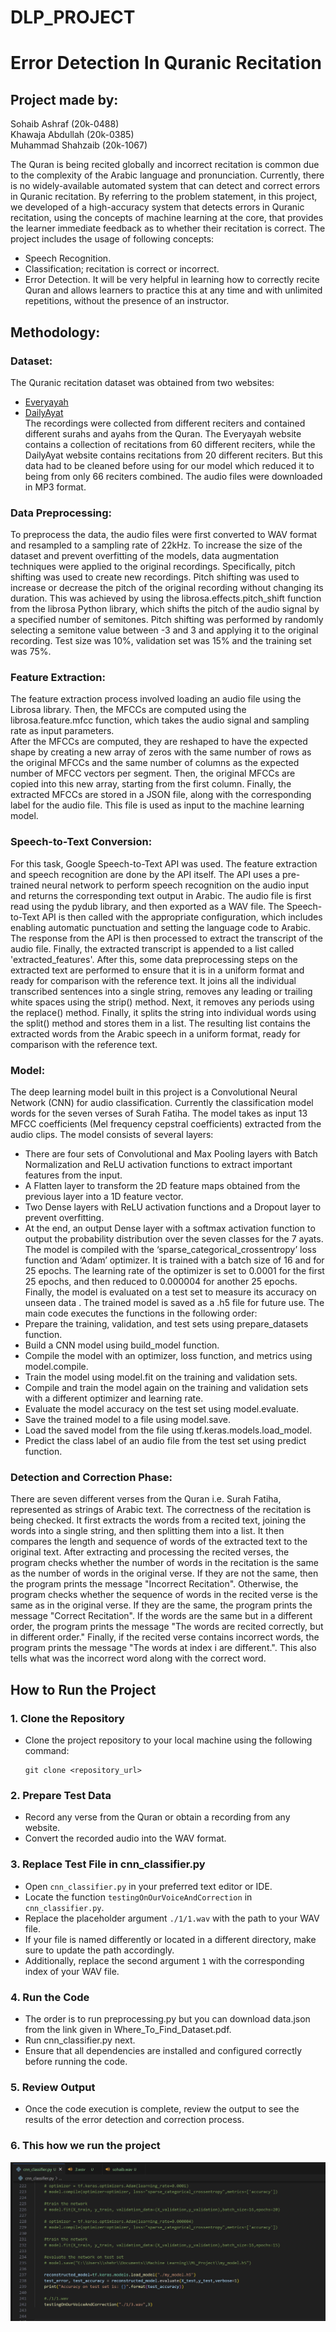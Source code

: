 # DLP_PROJECT
# Error Detection In Quranic Recitation

## Project made by:
Sohaib Ashraf (20k-0488)  
Khawaja Abdullah (20k-0385)  
Muhammad Shahzaib (20k-1067)  

The Quran is being recited globally and incorrect recitation is common due to the complexity 
of the Arabic language and pronunciation. Currently, there is no widely-available automated 
system that can detect and correct errors in Quranic recitation. 
By referring to the problem statement, in this project, we developed of a high-accuracy 
system that detects errors in Quranic recitation, using the concepts of machine learning at 
the core, that provides the learner immediate feedback as to whether their recitation is 
correct. The project includes the usage of following concepts: 
- Speech Recognition. 
- Classification; recitation is correct or incorrect. 
- Error Detection. 
It will be very helpful in learning how to correctly recite Quran and allows learners to 
practice this at any time and with unlimited repetitions, without the presence of an 
instructor. 

## Methodology:

### Dataset:
The Quranic recitation dataset was obtained from two websites: 
- [Everyayah](https://www.everyayah.com/data)  
- [DailyAyat](https://dailyayat.com/)  
The recordings were collected from different reciters and contained different surahs 
and ayahs from the Quran. The Everyayah website contains a collection of recitations 
from 60 different reciters, while the DailyAyat website contains recitations from 20 
different reciters. But this data had to be cleaned before using for our model which 
reduced it to being from only 66 reciters combined. The audio files were downloaded 
in MP3 format.  

### Data Preprocessing:
To preprocess the data, the audio files were first converted to WAV format and 
resampled to a sampling rate of 22kHz. 
To increase the size of the dataset and prevent overfitting of the models, data 
augmentation techniques were applied to the original recordings. Specifically, pitch 
shifting was used to create new recordings. Pitch shifting was used to increase or 
decrease the pitch of the original recording without changing its duration. This was 
achieved by using the librosa.effects.pitch_shift function from the librosa Python 
library, which shifts the pitch of the audio signal by a specified number of semitones. 
Pitch shifting was performed by randomly selecting a semitone value between -3 and 
3 and applying it to the original recording. 
Test size was 10%, validation set was 15% and the training set was 75%.  

### Feature Extraction:
The feature extraction process involved loading an audio file using the Librosa library. 
Then, the MFCCs are computed using the librosa.feature.mfcc function, which takes 
the audio signal and sampling rate as input parameters.  
After the MFCCs are computed, they are reshaped to have the expected shape by 
creating a new array of zeros with the same number of rows as the original MFCCs 
and the same number of columns as the expected number of MFCC vectors per 
segment. Then, the original MFCCs are copied into this new array, starting from the 
first column. 
Finally, the extracted MFCCs are stored in a JSON file, along with the corresponding 
label for the audio file. This file is used as input to the machine learning model.  

### Speech-to-Text Conversion:
For this task, Google Speech-to-Text API was used. The feature extraction and 
speech recognition are done by the API itself. The API uses a pre-trained neural 
network to perform speech recognition on the audio input and returns the 
corresponding text output in Arabic. The audio file is first read using the pydub 
library, and then exported as a WAV file. The Speech-to-Text API is then called with 
the appropriate configuration, which includes enabling automatic punctuation and 
setting the language code to Arabic. The response from the API is then processed to 
extract the transcript of the audio file. Finally, the extracted transcript is appended to 
a list called 'extracted_features'. After this, some data preprocessing steps on the 
extracted text are performed to ensure that it is in a uniform format and ready for 
comparison with the reference text. It joins all the individual transcribed sentences 
into a single string, removes any leading or trailing white spaces using the strip() 
method. Next, it removes any periods using the replace() method. Finally, it splits the 
string into individual words using the split() method and stores them in a list. The 
resulting list contains the extracted words from the Arabic speech in a uniform 
format, ready for comparison with the reference text. 

### Model:
The deep learning model built in this project is a Convolutional Neural Network 
(CNN) for audio classification. Currently the classification model words for the seven 
verses of Surah Fatiha. The model takes as input 13 MFCC coefficients (Mel
frequency cepstral coefficients) extracted from the audio clips. The model consists of 
several layers: 
- There are four sets of Convolutional and Max Pooling layers with Batch 
Normalization and ReLU activation functions to extract important features from 
the input. 
- A Flatten layer to transform the 2D feature maps obtained from the previous 
layer into a 1D feature vector. 
- Two Dense layers with ReLU activation functions and a Dropout layer to prevent 
overfitting. 
- At the end, an output Dense layer with a softmax activation function to output 
the probability distribution over the seven classes for the 7 ayats.  
The model is compiled with the ‘sparse_categorical_crossentropy’ loss function and 
‘Adam’ optimizer. It is trained with a batch size of 16 and for 25 epochs. The learning 
rate of the optimizer is set to 0.0001 for the first 25 epochs, and then reduced to 
0.000004 for another 25 epochs. Finally, the model is evaluated on a test set to 
measure its accuracy on unseen data . The trained model is saved as a .h5 file for 
future use. 
The main code executes the functions in the following order: 
- Prepare the training, validation, and test sets using prepare_datasets 
function. 
- Build a CNN model using build_model function. 
- Compile the model with an optimizer, loss function, and metrics using 
model.compile. 
- Train the model using model.fit on the training and validation sets. 
- Compile and train the model again on the training and validation sets with a 
different optimizer and learning rate. 
- Evaluate the model accuracy on the test set using model.evaluate. 
- Save the trained model to a file using model.save. 
- Load the saved model from the file using tf.keras.models.load_model. 
- Predict the class label of an audio file from the test set using predict function. 

### Detection and Correction Phase:
There are seven different verses from the Quran i.e. Surah Fatiha, represented as 
strings of Arabic text. The correctness of the recitation is being checked. It first 
extracts the words from a recited text, joining the words into a single string, and then 
splitting them into a list. It then compares the length and sequence of words of the 
extracted text to the original text. After extracting and processing the recited verses, 
the program checks whether the number of words in the recitation is the same as 
the number of words in the original verse. If they are not the same, then the 
program prints the message "Incorrect Recitation". Otherwise, the program checks 
whether the sequence of words in the recited verse is the same as in the original 
verse. If they are the same, the program prints the message "Correct Recitation". If 
the words are the same but in a different order, the program prints the message "The 
words are recited correctly, but in different order." Finally, if the recited verse 
contains incorrect words, the program prints the message "The words at index i are 
different.". This also tells what was the incorrect word along with the correct word.
## How to Run the Project

### 1. Clone the Repository
   - Clone the project repository to your local machine using the following command:
     ```
     git clone <repository_url>
     ```

### 2. Prepare Test Data
   - Record any verse from the Quran or obtain a recording from any website.
   - Convert the recorded audio into the WAV format.

### 3. Replace Test File in cnn_classifier.py
   - Open `cnn_classifier.py` in your preferred text editor or IDE.
   - Locate the function `testingOnOurVoiceAndCorrection` in `cnn_classifier.py`.
   - Replace the placeholder argument `./1/1.wav` with the path to your WAV file.
   - If your file is named differently or located in a different directory, make sure to update the path accordingly.
   - Additionally, replace the second argument `1` with the corresponding index of your WAV file.

### 4. Run the Code
   - The order is to run preprocessing.py but you can download data.json from the link given in Where_To_Find_Dataset.pdf.
   - Run cnn_classifier.py next.
   - Ensure that all dependencies are installed and configured correctly before running the code.

### 5. Review Output
   - Once the code execution is complete, review the output to see the results of the error detection and correction process.
     
### 6. This how we run the project
![Check the folders, make sure everything is in root directory](https://github.com/sohaib-cyborg/DLP_PROJECT/blob/main/hello.JPG)
